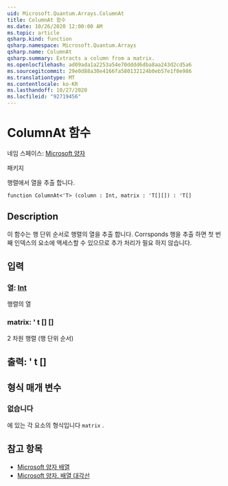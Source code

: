 ```yaml
---
uid: Microsoft.Quantum.Arrays.ColumnAt
title: ColumnAt 함수
ms.date: 10/26/2020 12:00:00 AM
ms.topic: article
qsharp.kind: function
qsharp.namespace: Microsoft.Quantum.Arrays
qsharp.name: ColumnAt
qsharp.summary: Extracts a column from a matrix.
ms.openlocfilehash: ad09ada1a2253a54e70dddd6dba8aa243d2cd5a6
ms.sourcegitcommit: 29e0d88a30e4166fa580132124b0eb57e1f0e986
ms.translationtype: MT
ms.contentlocale: ko-KR
ms.lasthandoff: 10/27/2020
ms.locfileid: "92719456"
---
```

# <a name="columnat-function"></a>ColumnAt 함수

네임 스페이스: [Microsoft 양자](xref:Microsoft.Quantum.Arrays)

패키지 [](https://nuget.org/packages/)


행렬에서 열을 추출 합니다.

```qsharp
function ColumnAt<'T> (column : Int, matrix : 'T[][]) : 'T[]
```


## <a name="description"></a>Description

이 함수는 행 단위 순서로 행렬의 열을 추출 합니다.
Corrsponds 행을 추출 하면 첫 번째 인덱스의 요소에 액세스할 수 있으므로 추가 처리가 필요 하지 않습니다.

## <a name="input"></a>입력

### <a name="column--int"></a>열: [Int](xref:microsoft.quantum.lang-ref.int)

행렬의 열


### <a name="matrix--t"></a>matrix: ' t [] []

2 차원 행렬 (행 단위 순서)



## <a name="output--t"></a>출력: ' t []



## <a name="type-parameters"></a>형식 매개 변수

### <a name="t"></a>없습니다

에 있는 각 요소의 형식입니다 `matrix` .

## <a name="see-also"></a>참고 항목

- [Microsoft 양자 배열](xref:Microsoft.Quantum.Arrays.Transposed)
- [Microsoft 양자. 배열 대각선](xref:Microsoft.Quantum.Arrays.Diagonal)